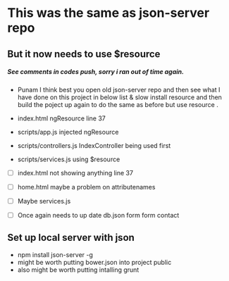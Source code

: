# This was the same as json-server repo

## But it now needs to use $resource  
##### See comments in codes push, sorry i ran out of time again. 

- Punam I think best you open old json-server repo and then see what I have done on this project in below list & slow install resource and then build the poject up again to do the same as before but use resource .

- index.html ngResource line 37
- scripts/app.js injected ngResource
- scripts/controllers.js IndexController being used first
- scripts/services.js using $resource


- [ ] index.html not showing anything line 37
- [ ] home.html maybe a problem on attributenames 
- [ ] Maybe services.js 
- [ ] Once again needs to up date db.json form form contact     


## Set up local server with json
- npm install json-server -g
- might be worth putting bower.json into project public
- also might be worth putting intalling grunt




